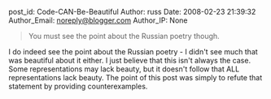 post_id: Code-CAN-Be-Beautiful
Author: russ
Date: 2008-02-23 21:39:32
Author_Email: noreply@blogger.com
Author_IP: None

>You must see the point about the Russian poetry though.

I do indeed see the point about the Russian poetry - I didn't see much that
was beautiful about it either. I just believe that this isn't always the case.
Some representations may lack beauty, but it doesn't follow that ALL
representations lack beauty. The point of this post was simply to refute that
statement by providing counterexamples.
